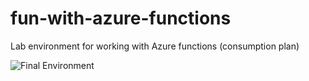# fun-with-azure-functions

Lab environment for working with Azure functions (consumption plan)

![Final Environment](https://user-images.githubusercontent.com/3911650/52908811-565df180-323a-11e9-9fba-7bf350839966.png)